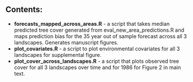 ## Contents:
* **forecasts_mapped_across_areas.R** - a script that takes median predicted tree cover generated from eval_new_area_predictions.R and maps prediction bias for the 35 year out of sample forecast across all 3 landscapes. Generates manuscript figures.
* **plot_covariates.R** - a script to plot environmental covariates for all 3 landscapes for supplemental figure.
* **plot_cover_across_landscapes.R** - a script that plots observed tree cover for all 3 landscapes over time and for 1986 for Figure 2 in main text.


